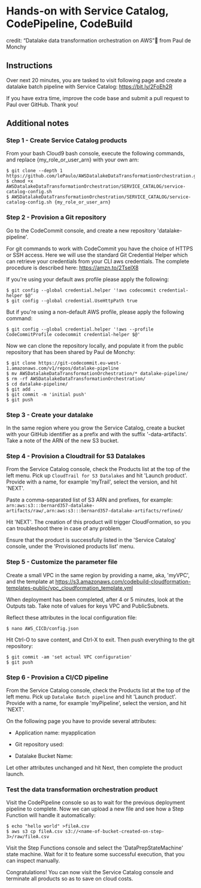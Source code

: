 # Hands-on with Service Catalog, CodePipeline, CodeBuild

credit: “Datalake data transformation orchestration on AWS” from Paul de Monchy

## Instructions

Over next 20 minutes, you are tasked to visit following page and create a datalake
batch pipeline with Service Catalog: https://bit.ly/2FoEh2R

If you have extra time, improve the code base and submit a pull request to Paul
over GitHub. Thank you!

## Additional notes

### Step 1 - Create Service Catalog products

From your bash Cloud9 bash console, execute the following commands, and replace {my_role_or_user_arn} with your own arn:

```shell
$ git clone --depth 1 https://github.com/lePaulo/AWSDatalakeDataTransformationOrchestration.git
$ chmod +x AWSDatalakeDataTransformationOrchestration/SERVICE_CATALOG/service-catalog-config.sh
$ AWSDatalakeDataTransformationOrchestration/SERVICE_CATALOG/service-catalog-config.sh {my_role_or_user_arn}
```

### Step 2 - Provision a Git repository

Go to the CodeCommit console, and create a new repository 'datalake-pipeline'.

For git commands to work with CodeCommit you have the choice of HTTPS or SSH access.
Here we will use the standard Git Credential Helper which can retrieve your credentials
from your CLI aws credentials. The complete procedure is described here: https://amzn.to/2TselX8 

If you're using your default aws profile please apply the following:  

```shell
$ git config --global credential.helper '!aws codecommit credential-helper $@'
$ git config --global credential.UseHttpPath true
```

But if you're using a non-default AWS profile, please apply the following command:  

```shell
$ git config --global credential.helper '!aws --profile CodeCommitProfile codecommit credential-helper $@' 
```

Now we can clone the repository locally, and populate it from the public
repository that has been shared by Paul de Monchy:

```shell
$ git clone https://git-codecommit.eu-west-1.amazonaws.com/v1/repos/datalake-pipeline
$ mv AWSDatalakeDataTransformationOrchestration/* datalake-pipeline/
$ rm -rf AWSDatalakeDataTransformationOrchestration/
$ cd datalake-pipeline/
$ git add .
$ git commit -m 'initial push'
$ git push
```

### Step 3 - Create your datalake

In the same region where you grow the Service Catalog, create a bucket
with your GitHub identifier as a prefix and with the suffix '-data-artifacts'.
Take a note of the ARN of the new S3 bucket.

### Step 4 - Provision a Cloudtrail for S3 Datalakes

From the Service Catalog console, check the Products list at the top of the left menu.
Pick up `CloudTrail for S3 Datalakes` and hit 'Launch product'.
Provide with a name, for example 'myTrail', select the version, and hit 'NEXT'.

Paste a comma-separated list of S3 ARN and prefixes, for example:
`arn:aws:s3:::bernard357-datalake-artifacts/raw/,arn:aws:s3:::bernard357-datalake-artifacts/refined/`

Hit 'NEXT'. The creation of this product will trigger CloudFormation, so you
can troubleshoot there in case of any problem.

Ensure that the product is successfully listed in the 'Service Catalog' console,
under the 'Provisioned products list' menu.

### Step 5 - Customize the parameter file

Create a small VPC in the same region by providing a name, aka, 'myVPC', and the template at https://s3.amazonaws.com/codebuild-cloudformation-templates-public/vpc_cloudformation_template.yml

When deployment has been completed, after 4 or 5 minutes, look at the Outputs tab.
Take note of values for keys VPC and PublicSubnets.

Reflect these attributes in the local configuration file:

```shell
$ nano AWS_CICD/config.json
```

Hit Ctrl-O to save content, and Ctrl-X to exit. Then push everything
to the git repository:

```shell
$ git commit -am 'set actual VPC configuration'
$ git push
```

### Step 6 - Provision a CI/CD pipeline

From the Service Catalog console, check the Products list at the top of the left menu.
Pick up `Datalake Batch pipeline` and hit 'Launch product'.
Provide with a name, for example 'myPipeline', select the version, and hit 'NEXT'.

On the following page you have to provide several attributes:

* Application name: myapplication

* Git repository used: <name-of-repository-created-on-step-2>

* Datalake Bucket Name: <name-of-bucket-created-on-step-3>

Let other attributes unchanged and hit Next, then complete the product launch.

### Test the data transformation orchestration product

Visit the CodePipeline console so as to wait for the previous deployment pipeline to complete.
Now we can upload a new file and see how a Step Function will handle it automatically:

```shell
$ echo "hello world" >fileA.csv
$ aws s3 cp fileA.csv s3://<name-of-bucket-created-on-step-3>/raw/fileA.csv
```

Visit the Step Functions console and select the 'DataPrepStateMachine' state machine.
Wait for it to feature some successful execution, that you can inspect manually.

Congratulations! You can now visit the Service Catalog console and terminate all
products so as to save on cloud costs.
